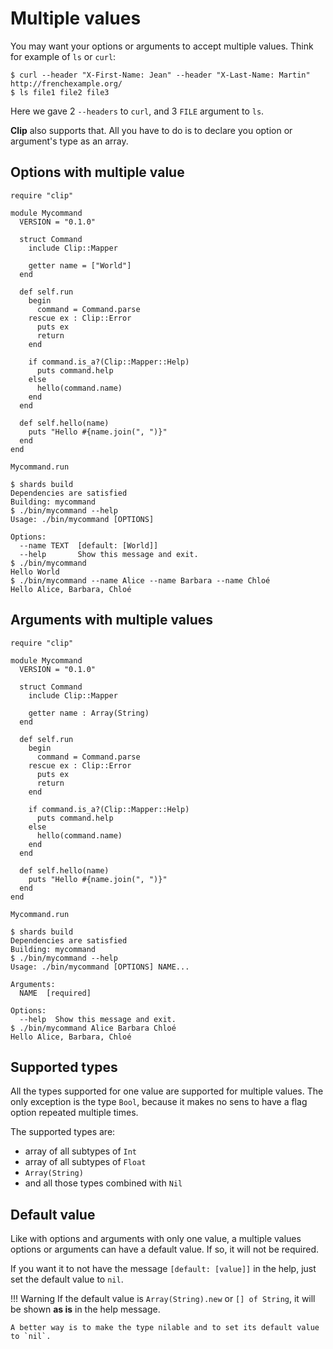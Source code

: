 # Multiple values

You may want your options or arguments to accept multiple values.
Think for example of `ls` or `curl`:

```console
$ curl --header "X-First-Name: Jean" --header "X-Last-Name: Martin" http://frenchexample.org/
$ ls file1 file2 file3
```

Here we gave 2 `--headers` to `curl`, and 3 `FILE` argument to `ls`.

**Clip** also supports that.
All you have to do is to declare you option or argument's type as an array.

## Options with multiple value

```Crystal hl_lines="9"
require "clip"

module Mycommand
  VERSION = "0.1.0"

  struct Command
    include Clip::Mapper

    getter name = ["World"]
  end

  def self.run
    begin
      command = Command.parse
    rescue ex : Clip::Error
      puts ex
      return
    end

    if command.is_a?(Clip::Mapper::Help)
      puts command.help
    else
      hello(command.name)
    end
  end

  def self.hello(name)
    puts "Hello #{name.join(", ")}"
  end
end

Mycommand.run
```

```console hl_lines="8 12 13"
$ shards build
Dependencies are satisfied
Building: mycommand
$ ./bin/mycommand --help
Usage: ./bin/mycommand [OPTIONS]

Options:
  --name TEXT  [default: [World]]
  --help       Show this message and exit.
$ ./bin/mycommand
Hello World
$ ./bin/mycommand --name Alice --name Barbara --name Chloé
Hello Alice, Barbara, Chloé
```

## Arguments with multiple values

```Crystal hl_lines="9"
require "clip"

module Mycommand
  VERSION = "0.1.0"

  struct Command
    include Clip::Mapper

    getter name : Array(String)
  end

  def self.run
    begin
      command = Command.parse
    rescue ex : Clip::Error
      puts ex
      return
    end

    if command.is_a?(Clip::Mapper::Help)
      puts command.help
    else
      hello(command.name)
    end
  end

  def self.hello(name)
    puts "Hello #{name.join(", ")}"
  end
end

Mycommand.run
```

```console hl_lines="5 8 12 13"
$ shards build
Dependencies are satisfied
Building: mycommand
$ ./bin/mycommand --help
Usage: ./bin/mycommand [OPTIONS] NAME...

Arguments:
  NAME  [required]

Options:
  --help  Show this message and exit.
$ ./bin/mycommand Alice Barbara Chloé
Hello Alice, Barbara, Chloé
```

## Supported types

All the types supported for one value are supported for multiple values.
The only exception is the type `Bool`, because it makes no sens to have a flag option repeated multiple times.

The supported types are:

* array of all subtypes of `Int`
* array of all subtypes of `Float`
* `Array(String)`
* and all those types combined with `Nil`

## Default value

Like with options and arguments with only one value, a multiple values options or arguments can have a default value.
If so, it will not be required.

If you want it to not have the message `[default: [value]]` in the help, just set the default value to `nil`.

!!! Warning
    If the default value is `Array(String).new` or `[] of String`, it will be shown **as is** in the help message.

    A better way is to make the type nilable and to set its default value to `nil`.
